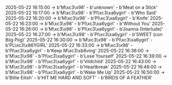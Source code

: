 2025-05-22 16:15:00 -> b'M\xc3\x98' - b'unknown' - b'Meat on a Stick'
2025-05-22 16:17:00 -> b'M\xc3\x98' - b'Pl\xc3\xa6ygirl' - b'Who Said'
2025-05-22 16:20:00 -> b'M\xc3\x98' - b'Pl\xc3\xa6ygirl' - b'Knife'
2025-05-22 16:23:00 -> b'M\xc3\x98' - b'Pl\xc3\xa6ygirl' - b'Without You'
2025-05-22 16:26:00 -> b'M\xc3\x98' - b'Pl\xc3\xa6ygirl' - b'Joanna (Interlude)'
2025-05-22 16:27:00 -> b'M\xc3\x98' - b'Pl\xc3\xa6ygirl' - b'SWEET (con Biig Piig)'
2025-05-22 16:30:00 -> b'M\xc3\x98' - b'Pl\xc3\xa6ygirl' - b'PL\xc3\x86YGIRL'
2025-05-22 16:33:00 -> b'M\xc3\x98' - b'Pl\xc3\xa6ygirl' - b'Keep M\xc3\xb8ving'
2025-05-22 16:36:00 -> b'M\xc3\x98' - b'Pl\xc3\xa6ygirl' - b'Lose Yourself'
2025-05-22 16:39:00 -> b'M\xc3\x98' - b'Pl\xc3\xa6ygirl' - b'Vildchild'
2025-05-22 16:43:00 -> b'M\xc3\x98' - b'Pl\xc3\xa6ygirl' - b'Heartbreak'
2025-05-22 16:46:00 -> b'M\xc3\x98' - b'Pl\xc3\xa6ygirl' - b'Wake Me Up'
2025-05-22 16:50:00 -> b'Billie Eilish' - b'HIT ME HARD AND SOFT' - b'BIRDS OF A FEATHER'
